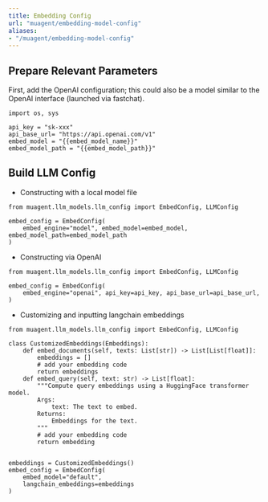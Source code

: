 ```yaml
---
title: Embedding Config
url: "muagent/embedding-model-config"
aliases:
- "/muagent/embedding-model-config"
---
```



## Prepare Relevant Parameters
First, add the OpenAI configuration; this could also be a model similar to the OpenAI interface (launched via fastchat).
```
import os, sys

api_key = "sk-xxx"
api_base_url= "https://api.openai.com/v1"
embed_model = "{{embed_model_name}}"
embed_model_path = "{{embed_model_path}}"
```

## Build LLM Config
- Constructing with a local model file
```
from muagent.llm_models.llm_config import EmbedConfig, LLMConfig

embed_config = EmbedConfig(
    embed_engine="model", embed_model=embed_model, embed_model_path=embed_model_path
)
```


- Constructing via OpenAI
```
from muagent.llm_models.llm_config import EmbedConfig, LLMConfig

embed_config = EmbedConfig(
    embed_engine="openai", api_key=api_key, api_base_url=api_base_url,
)
```

- Customizing and inputting langchain embeddings
```
from muagent.llm_models.llm_config import EmbedConfig, LLMConfig

class CustomizedEmbeddings(Embeddings):
    def embed_documents(self, texts: List[str]) -> List[List[float]]:
        embeddings = []
        # add your embedding code
        return embeddings
    def embed_query(self, text: str) -> List[float]:
        """Compute query embeddings using a HuggingFace transformer model.
        Args:
            text: The text to embed.
        Returns:
            Embeddings for the text.
        """
        # add your embedding code
        return embedding


embeddings = CustomizedEmbeddings()
embed_config = EmbedConfig(
    embed_model="default",
    langchain_embeddings=embeddings
)
```